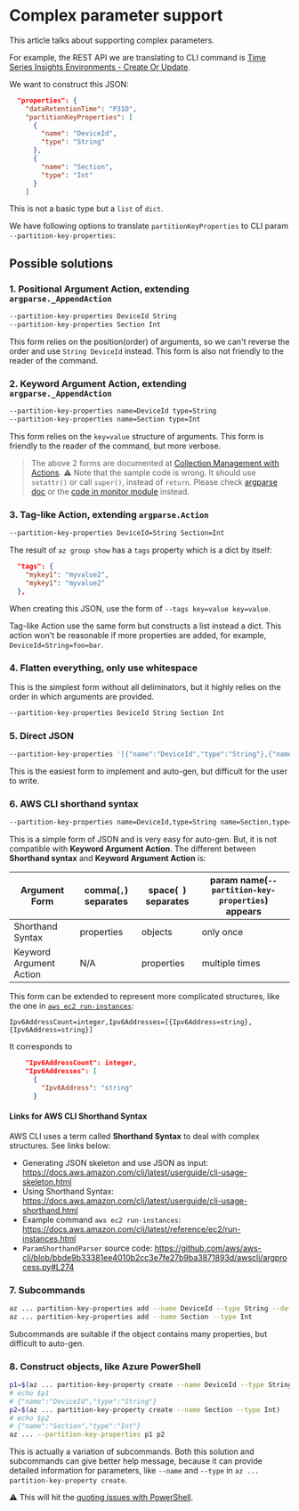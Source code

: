 # Complex parameter support

This article talks about supporting complex parameters.

For example, the REST API we are translating to CLI command is [Time Series Insights Environments - Create Or Update](https://docs.microsoft.com/en-us/rest/api/time-series-insights/management(gen1/gen2)/environments/createorupdate).

We want to construct this JSON:

```json
  "properties": {
    "dataRetentionTime": "P31D",
    "partitionKeyProperties": [
      {
        "name": "DeviceId",
        "type": "String"
      },
      {
        "name": "Section",
        "type": "Int"
      }
    ]
```

This is not a basic type but a `list` of `dict`.

We have following options to translate `partitionKeyProperties` to CLI param `--partition-key-properties`:

## Possible solutions

### 1. Positional Argument Action, extending `argparse._AppendAction`

```sh
--partition-key-properties DeviceId String
--partition-key-properties Section Int
```

This form relies on the position(order) of arguments, so we can't reverse the order and use `String DeviceId` instead. This form is also not friendly to the reader of the command.


### 2. Keyword Argument Action, extending `argparse._AppendAction`

```sh
--partition-key-properties name=DeviceId type=String
--partition-key-properties name=Section type=Int
```

This form relies on the `key=value` structure of arguments. This form is friendly to the reader of the command, but more verbose.

> The above 2 forms are documented at [Collection Management with Actions](https://github.com/Azure/azure-cli/blob/dev/doc/command_guidelines.md#collection-management-with-actions). ⚠ Note that the sample code is wrong. It should use `setattr()` or call `super()`, instead of `return`. Please check [argparse doc](https://docs.python.org/3/library/argparse.html#action) or the [code in monitor module](https://github.com/Azure/azure-cli/blob/dev/src/azure-cli/azure/cli/command_modules/monitor/actions.py) instead.


### 3. Tag-like Action, extending `argparse.Action`

```sh
--partition-key-properties DeviceId=String Section=Int
```

The result of `az group show` has a `tags` property which is a dict by itself:

```json
  "tags": {
    "mykey1": "myvalue2",
    "mykey1": "myvalue2"
  },
```

When creating this JSON, use the form of `--tags key=value key=value`.

Tag-like Action use the same form but constructs a list instead a dict. This action won't be reasonable if more properties are added, for example, `DeviceId=String=foo=bar`.


### 4. Flatten everything, only use whitespace

This is the simplest form without all deliminators, but it highly relies on the order in which arguments are provided.

```sh
--partition-key-properties DeviceId String Section Int
```


### 5. Direct JSON

```sh
--partition-key-properties '[{"name":"DeviceId","type":"String"},{"name":"Section","type":"Int"}]'
```

This is the easiest form to implement and auto-gen, but difficult for the user to write.


### 6. AWS CLI shorthand syntax

```sh
--partition-key-properties name=DeviceId,type=String name=Section,type=Int
```

This is a simple form of JSON and is very easy for auto-gen. But, it is not compatible with **Keyword Argument Action**. The different between **Shorthand syntax** and **Keyword Argument Action** is:

|Argument Form          |comma(`,`) separates |space(` `) separates |param name(`--partition-key-properties`) appears
|-                      |-                    | -                   |-
|Shorthand Syntax       |properties           |objects              |only once
|Keyword Argument Action|N/A                  |properties           |multiple times

This form can be extended to represent more complicated structures, like the one in [`aws ec2 run-instances`](https://docs.aws.amazon.com/cli/latest/reference/ec2/run-instances.html):

```
Ipv6AddressCount=integer,Ipv6Addresses=[{Ipv6Address=string},{Ipv6Address=string}]
```

It corresponds to

```json
    "Ipv6AddressCount": integer,
    "Ipv6Addresses": [
      {
        "Ipv6Address": "string"
      }
```

#### Links for AWS CLI Shorthand Syntax

AWS CLI uses a term called **Shorthand Syntax** to deal with complex structures. See links below:

* Generating JSON skeleton and use JSON as input: https://docs.aws.amazon.com/cli/latest/userguide/cli-usage-skeleton.html
* Using Shorthand Syntax: https://docs.aws.amazon.com/cli/latest/userguide/cli-usage-shorthand.html
* Example command `aws ec2 run-instances`: https://docs.aws.amazon.com/cli/latest/reference/ec2/run-instances.html
* `ParamShorthandParser` source code: https://github.com/aws/aws-cli/blob/bbde9b33381ee4010b2cc3e7fe27b9ba3871893d/awscli/argprocess.py#L274


### 7. Subcommands

```sh
az ... partition-key-properties add --name DeviceId --type String --defer
az ... partition-key-properties add --name Section --type Int
```

Subcommands are suitable if the object contains many properties, but difficult to auto-gen.


### 8. Construct objects, like Azure PowerShell

```sh
p1=$(az ... partition-key-property create --name DeviceId --type String)
# echo $p1
# {"name":"DeviceId","type":"String"}
p2=$(az ... partition-key-property create --name Section --type Int)
# echo $p2
# {"name":"Section","type":"Int"}
az ... --partition-key-properties p1 p2
```

This is actually a variation of subcommands. Both this solution and subcommands can give better help message, because it can provide detailed information for parameters, like `--name` and `--type` in  `az ... partition-key-property create`.

⚠ This will hit the [quoting issues with PowerShell](https://github.com/Azure/azure-cli/blob/dev/doc/quoting-issues-with-powershell.md).
